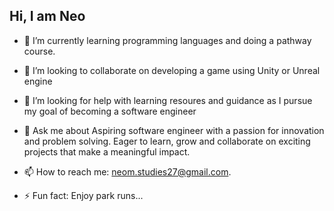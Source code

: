 ## Hi, I  am Neo 
- 🌱 I’m currently learning programming languages and doing a pathway course.
- 👯 I’m looking to collaborate on developing a game using Unity or Unreal engine
- 🤔 I’m looking for help with learning resoures and guidance as I pursue my goal of becoming a software engineer
- 💬 Ask me about Aspiring software engineer with a passion for innovation and problem solving. Eager to learn, grow and collaborate on exciting projects that make a meaningful impact.
- 📫 How to reach me: neom.studies27@gmail.com.

- ⚡ Fun fact: Enjoy park runs...

